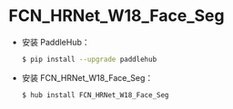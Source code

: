 # FCN_HRNet_W18_Face_Seg
* 安装 PaddleHub：

    ```bash
    $ pip install --upgrade paddlehub
    ```

* 安装 FCN_HRNet_W18_Face_Seg：

    ```bash
    $ hub install FCN_HRNet_W18_Face_Seg
    ```
